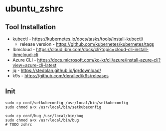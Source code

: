 # ubuntu_zshrc

## Tool Installation
* kubectl - https://kubernetes.io/docs/tasks/tools/install-kubectl/
  * release version - https://github.com/kubernetes/kubernetes/tags
* Ibmcloud - https://cloud.ibm.com/docs/cli?topic=cloud-cli-install-ibmcloud-cli
* Azure CLI - https://docs.microsoft.com/ko-kr/cli/azure/install-azure-cli?view=azure-cli-latest
* jq - https://stedolan.github.io/jq/download/
* k9s - https://github.com/derailed/k9s/releases

## Init
```
sudo cp conf/setkubeconfig /usr/local/bin/setkubeconfig
sudo chmod a+x /usr/local/bin/setkubeconfig

sudo cp conf/bug /usr/local/bin/bug
sudo chmod a+x /usr/local/bin/bug
# TODO zshrc 
```

